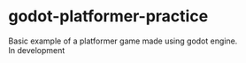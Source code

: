 # godot-platformer-practice  
Basic example of a platformer game made using godot engine.  
In development  
